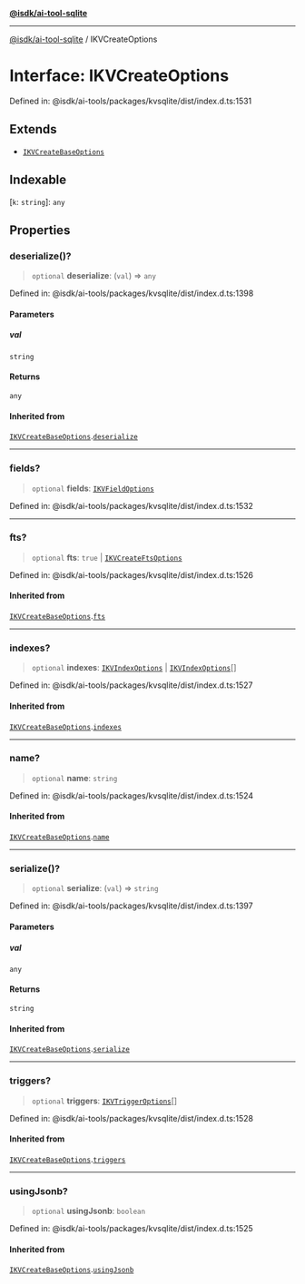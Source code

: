 [**@isdk/ai-tool-sqlite**](../README.md)

***

[@isdk/ai-tool-sqlite](../globals.md) / IKVCreateOptions

# Interface: IKVCreateOptions

Defined in: @isdk/ai-tools/packages/kvsqlite/dist/index.d.ts:1531

## Extends

- [`IKVCreateBaseOptions`](IKVCreateBaseOptions.md)

## Indexable

\[`k`: `string`\]: `any`

## Properties

### deserialize()?

> `optional` **deserialize**: (`val`) => `any`

Defined in: @isdk/ai-tools/packages/kvsqlite/dist/index.d.ts:1398

#### Parameters

##### val

`string`

#### Returns

`any`

#### Inherited from

[`IKVCreateBaseOptions`](IKVCreateBaseOptions.md).[`deserialize`](IKVCreateBaseOptions.md#deserialize)

***

### fields?

> `optional` **fields**: [`IKVFieldOptions`](IKVFieldOptions.md)

Defined in: @isdk/ai-tools/packages/kvsqlite/dist/index.d.ts:1532

***

### fts?

> `optional` **fts**: `true` \| [`IKVCreateFtsOptions`](IKVCreateFtsOptions.md)

Defined in: @isdk/ai-tools/packages/kvsqlite/dist/index.d.ts:1526

#### Inherited from

[`IKVCreateBaseOptions`](IKVCreateBaseOptions.md).[`fts`](IKVCreateBaseOptions.md#fts)

***

### indexes?

> `optional` **indexes**: [`IKVIndexOptions`](IKVIndexOptions.md) \| [`IKVIndexOptions`](IKVIndexOptions.md)[]

Defined in: @isdk/ai-tools/packages/kvsqlite/dist/index.d.ts:1527

#### Inherited from

[`IKVCreateBaseOptions`](IKVCreateBaseOptions.md).[`indexes`](IKVCreateBaseOptions.md#indexes)

***

### name?

> `optional` **name**: `string`

Defined in: @isdk/ai-tools/packages/kvsqlite/dist/index.d.ts:1524

#### Inherited from

[`IKVCreateBaseOptions`](IKVCreateBaseOptions.md).[`name`](IKVCreateBaseOptions.md#name)

***

### serialize()?

> `optional` **serialize**: (`val`) => `string`

Defined in: @isdk/ai-tools/packages/kvsqlite/dist/index.d.ts:1397

#### Parameters

##### val

`any`

#### Returns

`string`

#### Inherited from

[`IKVCreateBaseOptions`](IKVCreateBaseOptions.md).[`serialize`](IKVCreateBaseOptions.md#serialize)

***

### triggers?

> `optional` **triggers**: [`IKVTriggerOptions`](IKVTriggerOptions.md)[]

Defined in: @isdk/ai-tools/packages/kvsqlite/dist/index.d.ts:1528

#### Inherited from

[`IKVCreateBaseOptions`](IKVCreateBaseOptions.md).[`triggers`](IKVCreateBaseOptions.md#triggers)

***

### usingJsonb?

> `optional` **usingJsonb**: `boolean`

Defined in: @isdk/ai-tools/packages/kvsqlite/dist/index.d.ts:1525

#### Inherited from

[`IKVCreateBaseOptions`](IKVCreateBaseOptions.md).[`usingJsonb`](IKVCreateBaseOptions.md#usingjsonb)
